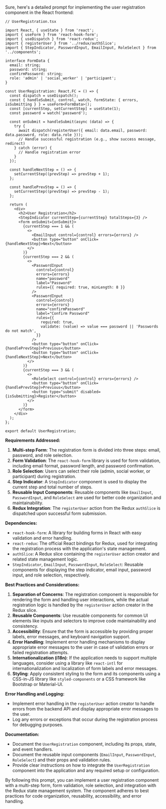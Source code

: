 Sure, here's a detailed prompt for implementing the user registration component in the React frontend:

```tsx
// UserRegistration.tsx

import React, { useState } from 'react';
import { useForm } from 'react-hook-form';
import { useDispatch } from 'react-redux';
import { registerUser } from '../redux/authSlice';
import { StepIndicator, PasswordInput, EmailInput, RoleSelect } from '../components';

interface FormData {
  email: string;
  password: string;
  confirmPassword: string;
  role: 'admin' | 'social_worker' | 'participant';
}

const UserRegistration: React.FC = () => {
  const dispatch = useDispatch();
  const { handleSubmit, control, watch, formState: { errors, isSubmitting } } = useForm<FormData>();
  const [currentStep, setCurrentStep] = useState(1);
  const password = watch('password');

  const onSubmit = handleSubmit(async (data) => {
    try {
      await dispatch(registerUser({ email: data.email, password: data.password, role: data.role }));
      // Handle successful registration (e.g., show success message, redirect)
    } catch (error) {
      // Handle registration error
    }
  });

  const handleNextStep = () => {
    setCurrentStep((prevStep) => prevStep + 1);
  };

  const handlePrevStep = () => {
    setCurrentStep((prevStep) => prevStep - 1);
  };

  return (
    <div>
      <h2>User Registration</h2>
      <StepIndicator currentStep={currentStep} totalSteps={3} />
      <form onSubmit={onSubmit}>
        {currentStep === 1 && (
          <>
            <EmailInput control={control} errors={errors} />
            <button type="button" onClick={handleNextStep}>Next</button>
          </>
        )}
        {currentStep === 2 && (
          <>
            <PasswordInput
              control={control}
              errors={errors}
              name="password"
              label="Password"
              rules={{ required: true, minLength: 8 }}
            />
            <PasswordInput
              control={control}
              errors={errors}
              name="confirmPassword"
              label="Confirm Password"
              rules={{
                required: true,
                validate: (value) => value === password || 'Passwords do not match',
              }}
            />
            <button type="button" onClick={handlePrevStep}>Previous</button>
            <button type="button" onClick={handleNextStep}>Next</button>
          </>
        )}
        {currentStep === 3 && (
          <>
            <RoleSelect control={control} errors={errors} />
            <button type="button" onClick={handlePrevStep}>Previous</button>
            <button type="submit" disabled={isSubmitting}>Register</button>
          </>
        )}
      </form>
    </div>
  );
};

export default UserRegistration;
```

**Requirements Addressed:**

1. **Multi-step Form**: The registration form is divided into three steps: email, password, and role selection.
2. **Form Validation**: The `react-hook-form` library is used for form validation, including email format, password length, and password confirmation.
3. **Role Selection**: Users can select their role (admin, social worker, or participant) during registration.
4. **Step Indicator**: A `StepIndicator` component is used to display the current step and total number of steps.
5. **Reusable Input Components**: Reusable components like `EmailInput`, `PasswordInput`, and `RoleSelect` are used for better code organization and maintainability.
6. **Redux Integration**: The `registerUser` action from the Redux `authSlice` is dispatched upon successful form submission.

**Dependencies:**

- `react-hook-form`: A library for building forms in React with easy validation and error handling.
- `react-redux`: The official React bindings for Redux, used for integrating the registration process with the application's state management.
- `authSlice`: A Redux slice containing the `registerUser` action creator and related state management logic.
- `StepIndicator`, `EmailInput`, `PasswordInput`, `RoleSelect`: Reusable components for displaying the step indicator, email input, password input, and role selection, respectively.

**Best Practices and Considerations:**

1. **Separation of Concerns**: The registration component is responsible for rendering the form and handling user interactions, while the actual registration logic is handled by the `registerUser` action creator in the Redux slice.
2. **Reusable Components**: Use reusable components for common UI elements like inputs and selectors to improve code maintainability and consistency.
3. **Accessibility**: Ensure that the form is accessible by providing proper labels, error messages, and keyboard navigation support.
4. **Error Handling**: Implement error handling mechanisms to display appropriate error messages to the user in case of validation errors or failed registration attempts.
5. **Internationalization (i18n)**: If the application needs to support multiple languages, consider using a library like `react-intl` for internationalization and localization of form labels and error messages.
6. **Styling**: Apply consistent styling to the form and its components using a CSS-in-JS library like `styled-components` or a CSS framework like Bootstrap or Material-UI.

**Error Handling and Logging:**

- Implement error handling in the `registerUser` action creator to handle errors from the backend API and display appropriate error messages to the user.
- Log any errors or exceptions that occur during the registration process for debugging purposes.

**Documentation:**

- Document the `UserRegistration` component, including its props, state, and event handlers.
- Document the reusable input components (`EmailInput`, `PasswordInput`, `RoleSelect`) and their props and validation rules.
- Provide clear instructions on how to integrate the `UserRegistration` component into the application and any required setup or configuration.

By following this prompt, you can implement a user registration component with a multi-step form, form validation, role selection, and integration with the Redux state management system. The component adheres to best practices for code organization, reusability, accessibility, and error handling.
